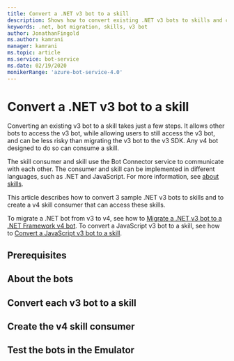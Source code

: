 ```yaml
---
title: Convert a .NET v3 bot to a skill
description: Shows how to convert existing .NET v3 bots to skills and consume them from a .NET v4 bot.
keywords: .net, bot migration, skills, v3 bot
author: JonathanFingold
ms.author: kamrani
manager: kamrani
ms.topic: article
ms.service: bot-service
ms.date: 02/19/2020
monikerRange: 'azure-bot-service-4.0'
---
```


# Convert a .NET v3 bot to a skill

Converting an existing v3 bot to a skill takes just a few steps. It allows other bots to access the v3 bot, while allowing users to still access the v3 bot, and can be less risky than migrating the v3 bot to the v3 SDK. Any v4 bot designed to do so can consume a skill.

The skill consumer and skill use the Bot Connector service to communicate with each other. The consumer and skill can be implemented in different languages, such as .NET and JavaScript. For more information, see [about skills](../skills-conceptual.md).

This article describes how to convert 3 sample .NET v3 bots to skills and to create a v4 skill consumer that can access these skills.

To migrate a .NET bot from v3 to v4, see how to [Migrate a .NET v3 bot to a .NET Framework v4 bot](conversion-framework.md).
To convert a JavaScript v3 bot to a skill, see how to [Convert a JavaScript v3 bot to a skill](javascript-v3-as-skill.md).

## Prerequisites

## About the bots

## Convert each v3 bot to a skill

## Create the v4 skill consumer

## Test the bots in the Emulator
